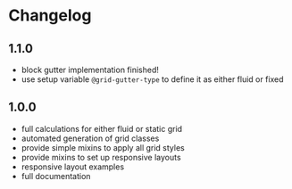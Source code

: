 # Changelog

## 1.1.0

- block gutter implementation finished!
- use setup variable `@grid-gutter-type` to define it as either fluid or fixed

## 1.0.0

- full calculations for either fluid or static grid
- automated generation of grid classes
- provide simple mixins to apply all grid styles
- provide mixins to set up responsive layouts
- responsive layout examples
- full documentation
